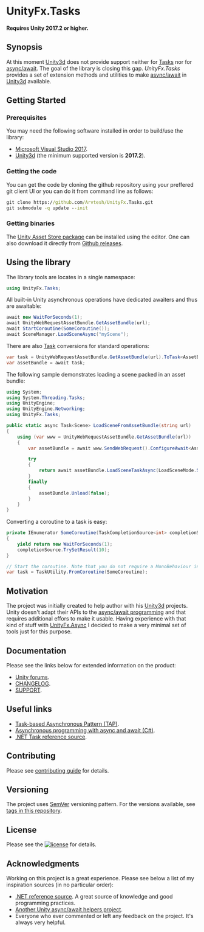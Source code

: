 # UnityFx.Tasks

**Requires Unity 2017.2 or higher.**

## Synopsis

At this moment [Unity3d](https://unity3d.com) does not provide support neither for [Tasks](https://docs.microsoft.com/en-us/dotnet/standard/parallel-programming/task-based-asynchronous-programming) nor for [async/await](https://docs.microsoft.com/en-us/dotnet/csharp/programming-guide/concepts/async/). The goal of the library is closing this gap. *UnityFx.Tasks* provides a set of extension methods and utilities to make [async/await](https://docs.microsoft.com/en-us/dotnet/csharp/programming-guide/concepts/async/) in [Unity3d](https://unity3d.com) available.

## Getting Started
### Prerequisites
You may need the following software installed in order to build/use the library:
- [Microsoft Visual Studio 2017](https://www.visualstudio.com/vs/community/).
- [Unity3d](https://store.unity.com/) (the minimum supported version is **2017.2**).

### Getting the code
You can get the code by cloning the github repository using your preffered git client UI or you can do it from command line as follows:
```cmd
git clone https://github.com/Arvtesh/UnityFx.Tasks.git
git submodule -q update --init
```
### Getting binaries
The [Unity Asset Store package](https://assetstore.unity.com/packages/slug/143705) can be installed using the editor. One can also download it directly from [Github releases](https://github.com/Arvtesh/UnityFx.Tasks/releases).

## Using the library
The library tools are locates in a single namespace:
```csharp
using UnityFx.Tasks;
```
All built-in Unity asynchronous operations have dedicated awaiters and thus are awaitable:
```csharp
await new WaitForSeconds(1);
await UnityWebRequestAssetBundle.GetAssetBundle(url);
await StartCoroutine(SomeCoroutine());
await SceneManager.LoadSceneAsync("myScene");
```
There are also [Task](https://docs.microsoft.com/en-us/dotnet/api/system.threading.tasks.task) conversions for standard operations:
```csharp
var task = UnityWebRequestAssetBundle.GetAssetBundle(url).ToTask<AssetBundle>();
var assetBundle = await task;
```
The following sample demonstrates loading a scene packed in an asset bundle:
```csharp
using System;
using System.Threading.Tasks;
using UnityEngine;
using UnityEngine.Networking;
using UnityFx.Tasks;

public static async Task<Scene> LoadSceneFromAssetBundle(string url)
{
	using (var www = UnityWebRequestAssetBundle.GetAssetBundle(url))
	{
		var assetBundle = await www.SendWebRequest().ConfigureAwait<AssetBundle>();

		try
		{
			return await assetBundle.LoadSceneTaskAsync(LoadSceneMode.Single);
		}
		finally
		{
			assetBundle.Unload(false);
		}
	}
}
```
Converting a coroutine to a task is easy:
```csharp
private IEnumerator SomeCoroutine(TaskCompletionSource<int> completionSource)
{
	yield return new WaitForSeconds(1);
	completionSource.TrySetResult(10);
}

// Start the coroutine. Note that you do not require a MonoBehaviour instance to do this.
var task = TaskUtility.FromCoroutine(SomeCoroutine);
```

## Motivation
The project was initially created to help author with his [Unity3d](https://unity3d.com) projects. Unity doesn't adapt their APIs to the [async/await programming](https://docs.microsoft.com/en-us/dotnet/csharp/programming-guide/concepts/async/) and that requires additional effors to make it usable. Having experience with that kind of stuff with [UnityFx.Async](https://github.com/Arvtesh/UnityFx.Async) I decided to make a very minimal set of tools just for this purpose.

## Documentation
Please see the links below for extended information on the product:
- [Unity forums](https://forum.unity.com/threads/tt).
- [CHANGELOG](CHANGELOG.md).
- [SUPPORT](.github/SUPPORT.md).

## Useful links
- [Task-based Asynchronous Pattern (TAP)](https://docs.microsoft.com/en-us/dotnet/standard/asynchronous-programming-patterns/task-based-asynchronous-pattern-tap).
- [Asynchronous programming with async and await (C#)](https://docs.microsoft.com/en-us/dotnet/csharp/programming-guide/concepts/async/).
- [.NET Task reference source](https://referencesource.microsoft.com/#mscorlib/System/threading/Tasks/Task.cs).

## Contributing
Please see [contributing guide](.github/CONTRIBUTING.md) for details.

## Versioning
The project uses [SemVer](https://semver.org/) versioning pattern. For the versions available, see [tags in this repository](https://github.com/Arvtesh/UnityFx.Tasks/tags).

## License
Please see the [![license](https://img.shields.io/github/license/Arvtesh/UnityFx.Tasks.svg)](LICENSE.md) for details.

## Acknowledgments
Working on this project is a great experience. Please see below a list of my inspiration sources (in no particular order):
* [.NET reference source](https://referencesource.microsoft.com/mscorlib/System/threading/Tasks/Task.cs.html). A great source of knowledge and good programming practices.
* [Another Unity async/await helpers project](https://github.com/modesttree/Unity3dAsyncAwaitUtil).
* Everyone who ever commented or left any feedback on the project. It's always very helpful.
